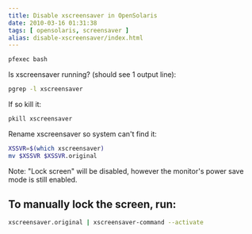```yaml
---
title: Disable xscreensaver in OpenSolaris
date: 2010-03-16 01:31:38
tags: [ opensolaris, screensaver ]
alias: disable-xscreensaver/index.html
---
```


```sh
pfexec bash
```

Is xscreensaver running? (should see 1 output line):

```sh
pgrep -l xscreensaver
```

If so kill it:

```sh
pkill xscreensaver
```

Rename xscreensaver so system can't find it:

```sh
XSSVR=$(which xscreensaver)
mv $XSSVR $XSSVR.original
```

Note: "Lock screen" will be disabled, however the monitor's power save mode is still enabled.

## To manually lock the screen, run:

```sh
xscreensaver.original | xscreensaver-command --activate
```
